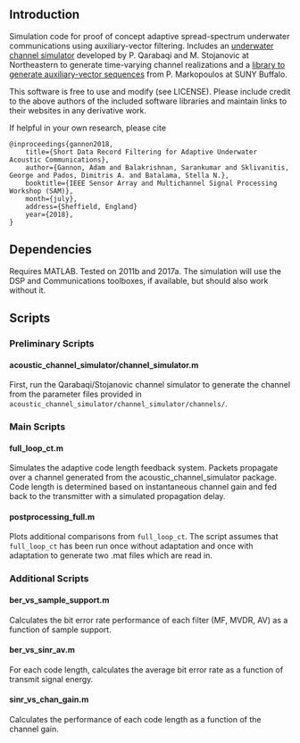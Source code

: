 ## Introduction

Simulation code for proof of concept adaptive spread-spectrum underwater communications using auxiliary-vector filtering. Includes an [underwater channel simulator](http://millitsa.coe.neu.edu/?q=projects) developed by P. Qarabaqi and M. Stojanovic at Northeastern to generate time-varying channel realizations and a [library to generate auxiliary-vector sequences](http://www.eng.buffalo.edu/~pmarkopo/av.php) from P. Markopoulos at SUNY Buffalo.

This software is free to use and modify (see LICENSE). Please include credit to the above authors of the included software libraries and maintain links to their websites in any derivative work.

If helpful in your own research, please cite
```
@inproceedings{gannon2018,
	title={Short Data Record Filtering for Adaptive Underwater Acoustic Communications},
	author={Gannon, Adam and Balakrishnan, Sarankumar and Sklivanitis, George and Pados, Dimitris A. and Batalama, Stella N.},
	booktitle={IEEE Sensor Array and Multichannel Signal Processing Workshop (SAM)},
	month={july},
	address={Sheffield, England}
	year={2018},
}
```


## Dependencies
Requires MATLAB. Tested on 2011b and 2017a. The simulation will use the DSP and Communications toolboxes, if available, but should also work without it.

## Scripts

### Preliminary Scripts

#### acoustic_channel_simulator/channel_simulator.m
First, run the Qarabaqi/Stojanovic channel simulator to generate the channel from the parameter files provided in ``acoustic_channel_simulator/channel_simulator/channels/``.

### Main Scripts

#### full_loop_ct.m
Simulates the adaptive code length feedback system. Packets propagate over a channel generated from the acoustic_channel_simulator package. Code length is determined based on instantaneous channel gain and fed back to the transmitter with a simulated propagation delay.

#### postprocessing_full.m
Plots additional comparisons from ``full_loop_ct``. The script assumes that ``full_loop_ct`` has been run once without adaptation and once with adaptation to generate two .mat files which are read in.

### Additional Scripts

#### ber_vs_sample_support.m
Calculates the bit error rate performance of each filter (MF, MVDR, AV) as a function of sample support.

#### ber_vs_sinr_av.m
For each code length, calculates the average bit error rate as a function of transmit signal energy.

#### sinr_vs_chan_gain.m
Calculates the performance of each code length as a function of the channel gain.
